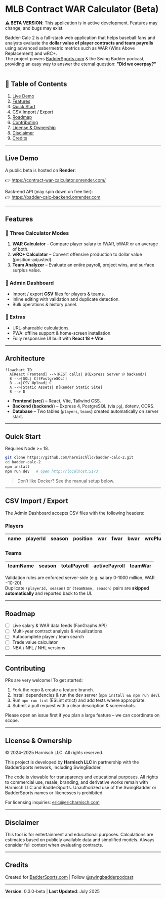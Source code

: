# MLB Contract WAR Calculator (Beta)

**⚠️ BETA VERSION**: This application is in active development. Features may change, and bugs may exist.

Badder-Calc 2 is a full-stack web application that helps baseball fans and analysts evaluate the **dollar value of player contracts and team payrolls** using advanced sabermetric metrics such as WAR (Wins Above Replacement) and wRC+.  
The project powers [BadderSports.com](https://baddersports.com) & the Swing Badder podcast, providing an easy way to answer the eternal question: **"Did we overpay?"**

---

## 📑 Table of Contents
1. [Live Demo](#live-demo)
2. [Features](#features)
3. [Quick Start](#quick-start)
4. [CSV Import / Export](#csv-import--export)
5. [Roadmap](#roadmap)
6. [Contributing](#contributing)
7. [License & Ownership](#license--ownership)
8. [Disclaimer](#disclaimer)
9. [Credits](#credits)

---

## Live Demo
A public beta is hosted on **Render**:

👉 https://contract-war-calculator.onrender.com/

Back-end API (may spin down on free tier):  
👉 https://badder-calc-backend.onrender.com

---

## Features

### 🧮 Three Calculator Modes
1. **WAR Calculator** – Compare player salary to fWAR, bWAR or an average of both.
2. **wRC+ Calculator** – Convert offensive production to dollar value (position-adjusted).
3. **Team Analyzer** – Evaluate an entire payroll, project wins, and surface surplus value.

### 🔄 Admin Dashboard
* Import / export **CSV** files for players & teams.
* Inline editing with validation and duplicate detection.
* Bulk operations & history panel.

### 💎 Extras
* URL-shareable calculations.
* PWA: offline support & home-screen installation.
* Fully responsive UI built with **React 18 + Vite**.

---

## Architecture
```mermaid
flowchart TD
  A[React Frontend] -->|REST calls| B(Express Server @ backend/)
  B -->|SQL| C[(PostgreSQL)]
  B -->|CSV Upload| C
  A -->|Static Assets| D[Render Static Site]
  B --> D
```
* **Frontend (src/**) – React, Vite, Tailwind CSS.
* **Backend (backend/**) – Express 4, PostgreSQL (via `pg`), dotenv, CORS.
* **Database** – Two tables (`players`, `teams`) created automatically on server start.

---

## Quick Start
Requires Node >= 18.

```bash
git clone https://github.com/harnischllc/badder-calc-2.git
cd badder-calc-2
npm install
npm run dev   # open http://localhost:5173
```
> Don’t like Docker? See the manual setup below.

<!-- Backend-specific setup and environment variables intentionally omitted -->

---

## CSV Import / Export
The Admin Dashboard accepts CSV files with the following headers:

### Players
| name | playerId | season | position | war | fwar | bwar | wrcPlus | salary |
|------|----------|--------|----------|-----|------|------|---------|--------|

### Teams
| teamName | season | totalPayroll | activePayroll | teamWar |
|----------|--------|--------------|---------------|---------|

Validation rules are enforced server-side (e.g. salary 0-1000 million, WAR −10-20).  
Duplicate `(playerId, season)` or `(teamName, season)` pairs are **skipped automatically** and reported back to the UI.

---

## Roadmap
- [ ] Live salary & WAR data feeds (FanGraphs API)
- [ ] Multi-year contract analysis & visualizations
- [ ] Autocomplete player / team search
- [ ] Trade value calculator
- [ ] NBA / NFL / NHL versions

---

## Contributing
PRs are very welcome! To get started:
1. Fork the repo & create a feature branch.
2. Install dependencies & run the dev server (`npm install && npm run dev`).
3. Run `npm run lint` (ESLint strict) and add tests where appropriate.
4. Submit a pull request with a clear description & screenshots.

Please open an issue first if you plan a large feature – we can coordinate on scope.

---

## License & Ownership

© 2024–2025 Harnisch LLC. All rights reserved.

This project is developed by **Harnisch LLC** in partnership with the BadderSports network, including SwingBadder.

The code is viewable for transparency and educational purposes. All rights to commercial use, resale, branding, and derivative works remain with Harnisch LLC and BadderSports. Unauthorized use of the SwingBadder or BadderSports names or likenesses is prohibited.

For licensing inquiries: eric@ericharnisch.com

---

## Disclaimer

This tool is for entertainment and educational purposes. Calculations are estimates based on publicly available data and simplified models. Always consider full context when evaluating contracts.

---

## Credits

Created for [BadderSports.com](https://baddersports.com) | Follow [@swingbadderpodcast](https://www.youtube.com/channel/UCvkFXHG5mZyQfsmmf7aU5lQ)

---

**Version**: 0.3.0-beta | **Last Updated**: July 2025
